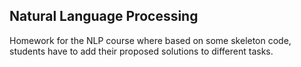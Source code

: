 ## Natural Language Processing

Homework for the NLP course where based on some skeleton code, students have to add their proposed solutions to different tasks.
